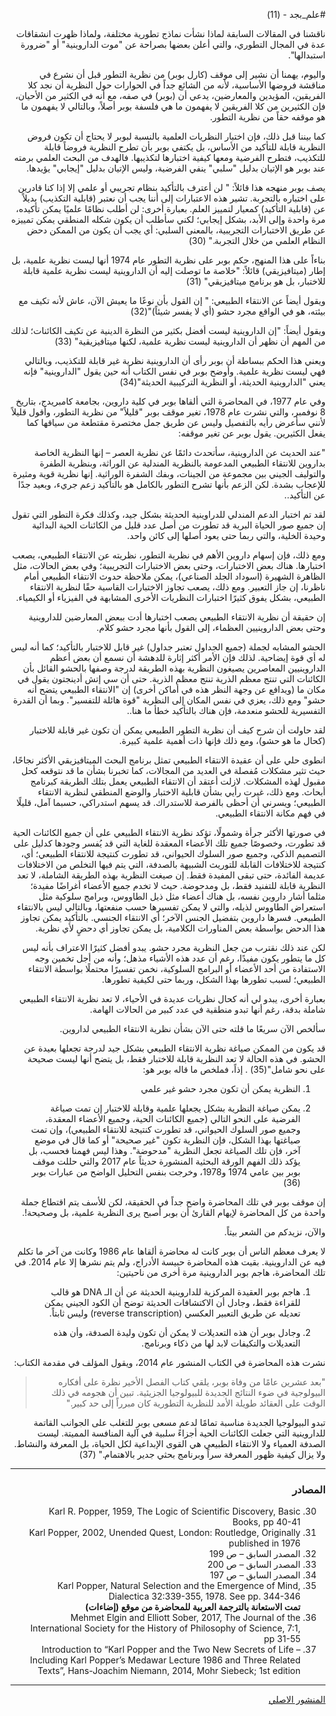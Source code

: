 <div dir="rtl">

#علم_بجد - (11)

ناقشنا في المقالات السابقة لماذا نشأت نماذج تطورية مختلفة، ولماذا ظهرت انشقاقات عدة في المجال التطوري، والتي أعلن بعضها بصراحة عن "موت الداروينية" أو "ضرورة استبدالها".

واليوم، يهمنا أن نشير إلى موقف (كارل بوبر) من نظرية التطور قبل أن نشرع في مناقشة فروضها الأساسية، لأنه من الشائع جداً في الحوارات حول النظرية أن نجد كلا الفريقين، المؤيدين والمعارضين، يدعي أن (بوبر) في صفه، مع أنه في الكثير من الأحيان، فإن الكثيرين من كلا الفريقين لا يفهمون ما هي فلسفة بوبر أصلاً، وبالتالي لا يفهمون ما هو موقفه حقاً من نظرية التطور.

كما بيننا قبل ذلك، فإن اختبار النظريات العلمية بالنسبة لبوبر لا يحتاج أن تكون فروض النظرية قابلة للتأكيد من الأساس، بل يكتفي بوبر بأن تطرح النظرية فروضاً قابلة للتكذيب، فتطرح الفرضية ومعها كيفية اختبارها لتكذيبها. فالهدف من البحث العلمي برمته عند بوبر هو الإتيان بدليل "سلبي" ينفي الفرضية، وليس الإتيان بدليل "إيجابي" يؤيدها.

يصف بوبر منهجه هذا قائلاً:
" لن أعترف بالتأكيد بنظام تجريبي أو علمي إلا إذا كنا قادرين على اختباره بالتجربة. تشير هذه الاعتبارات إلى أننا يجب أن نعتبر (قابلية التكذيب) بديلاً عن (قابلية التأكيد) كمعيار لتمييز العلم. بعبارة أخرى: لن أطلب نظامًا علميًا يمكن تأكيده، مرة واحدة وإلى الأبد، بشكل إيجابي؛ لكني سأطلب أن يكون شكله المنطقي يمكن تمييزه عن طريق الاختبارات التجريبية، بالمعنى السلبي: أي يجب أن يكون من الممكن دحض النظام العلمي من خلال التجربة." (30)

بناءاً على هذا المنهج، حكم بوبر على نظرية التطور عام 1974 أنها ليست نظرية علمية، بل إطار (ميتافيزيقي) قائلاً: "خلاصة ما توصلت إليه أن الداروينية ليست نظرية علمية قابلة للاختبار، بل هو برنامج ميتافيزيقي" (31)

ويقول أيضاً عن الانتقاء الطبيعي: " إن القول بأن نوعًا ما يعيش الآن، عاش لأنه تكيف مع بيئته، هو في الواقع مجرد حشو (أي لا يفسر شيئاً)"(32)

ويقول أيضاً: "إن الداروينية ليست أفضل بكثير من النظرة الدينية عن تكيف الكائنات؛ لذلك من المهم أن نظهر أن الداروينية ليست نظرية علمية، لكنها ميتافيزيقية" (33)

ويعني هذا الحكم ببساطة أن بوبر رأى أن الداروينية نظرية غير قابلة للتكذيب، وبالتالي فهي ليست نظرية علمية. وأوضح بوبر في نفس الكتاب أنه حين يقول "الداروينية" فإنه يعني "الداروينية الحديثة، أو النظرية التركيبية الحديثة"(34)

وفي عام 1977، في المحاضرة التي ألقاها بوبر في كلية داروين، بجامعة كامبريدج، بتاريخ 8 نوفمبر، والتي نشرت عام 1978، تغير موقف بوبر "قليلاً" من نظرية التطور، وأقول قليلاً لأنني سأعرض رأيه بالتفصيل وليس عن طريق جمل مختصرة مقتطعة من سياقها كما يفعل الكثيرين. يقول بوبر عن تغير موقفه:

"عند الحديث عن الداروينية، سأتحدث دائمًا عن نظرية العصر – إنها النظرية الخاصة بداروين للانتقاء الطبيعي المدعومة بالنظرية المندلية عن الوراثة، وبنظرية الطفرة والتوليف الجيني بين مجموعة من الجينات، وبفك الشفرة الوراثية. إنها نظرية قوية ومثيرة للإعجاب بشدة. لكن الزعم بأنها تشرح التطور بالكامل هو بالتأكيد زعم جريء، وبعيد جدًا عن التأكيد..

لقد تم اختبار الدعم المندلي للدراوينية الحديثة بشكل جيد، وكذلك فكرة التطور التي تقول إن جميع صور الحياة البرية قد تطورت من أصل عدد قليل من الكائنات الحية البدائية وحيدة الخلية، والتي ربما حتى يعود أصلها إلى كائن واحد.

ومع ذلك، فإن إسهام داروين الأهم في نظرية التطور، نظريته عن الانتقاء الطبيعي، يصعب اختبارها. هناك بعض الاختبارات، وحتى بعض الاختبارات التجريبية؛ وفي بعض الحالات، مثل الظاهرة الشهيرة (اسوداد الجلد الصناعي)، يمكن ملاحظة حدوث الانتقاء الطبيعي أمام ناظرنا، إن جاز التعبير. ومع ذلك، يصعب تجاوز الاختبارات القاسية حقًا لنظرية الانتقاء الطبيعي، بشكل يفوق كثيرًا اختبارات النظريات الأخرى المشابهة في الفيزياء أو الكيمياء.

إن حقيقة أن نظرية الانتقاء الطبيعي يصعب اختبارها أدت ببعض المعارضين للداروينية وحتى بعض الداروينيين العظماء، إلى القول بأنها مجرد حشو كلام.

الحشو المشابه لجملة (جميع الجداول تعتبر جداول) غير قابل للاختبار بالتأكيد؛ كما أنه ليس له أي قوة إيضاحية. لذلك فإن الأمر أكثر إثارة للدهشة أن نسمع أن بعض أعظم الداروينيين المعاصرين يصيغون النظرية بهذه الطريقة لدرجة وصفها بالحشو القائل بأن الكائنات التي تنتج معظم الذرية تنتج معظم الذرية. حتى أن سي إتش أدينجتون يقول في مكان ما (ويدافع عن وجهة النظر هذه في أماكن أخرى) إن "الانتقاء الطبيعي يتضح أنه حشو" ومع ذلك، يعزي في نفس المكان إلى النظرية "قوة هائلة للتفسير". وبما أن القدرة التفسيرية للحشو منعدمة، فإن هناك بالتأكيد خطأ ما هنا..

لقد حاولت أن شرح كيف أن نظرية التطور الطبيعي يمكن أن تكون غير قابلة للاختبار (كحال ما هو حشو)، ومع ذلك فإنها ذات أهمية علمية كبيرة.

انطوى حلي على أن عقيدة الانتقاء الطبيعي تمثل برنامج البحث الميتافيزيقي الأكثر نجاحًا، حيث تثير مشكلات مُفصلة في العديد من المجالات، كما تخبرنا بشأن ما قد نتوقعه كحل مقبول لهذه المشكلات.
لازلت أعتقد أن الانتقاء الطبيعي يعمل بتلك الطريقة كبرنامج أبحاث. ومع ذلك، غيرت رأيي بشأن قابلية الاختبار والوضع المنطقي لنظرية الانتقاء الطبيعي؛ ويسرني أن أحظى بالفرصة للاستدراك. قد يسهم استدراكي، حسبما آمل، قليلًا في فهم مكانة الانتقاء الطبيعي.

في صورتها الأكثر جرأة وشمولًا، تؤكد نظرية الانتقاء الطبيعي على أن جميع الكائنات الحية قد تطورت، وخصوصًا جميع تلك الأعضاء المعقدة للغاية التي قد يُفسر وجودها كدليل على التصميم الذكي، وجميع صور السلوك الحيواني، قد تطورت كنتيجة للانتقاء الطبيعي؛ أي، كنتيجة للاختلافات القابلة للتوريث الشبيهة بالصدفة، التي يتم فيها التخلص من الاختلافات عديمة الفائدة، حتى تبقى المفيدة فقط. إن صيغت النظرية بهذه الطريقة الشاملة، لا تعد النظرية قابلة للتفنيد فقط، بل ومدحوضة. حيث لا تخدم جميع الأعضاء أغراضًا مفيدة؛ مثلما أشار داروين نفسه، بل هناك أعضاء مثل ذيل الطاووس، وبرامج سلوكية مثل استعراض الطاووس لذيله، والتي لا يمكن تفسيرها حسب منفعتها، وبالتالي ليس بالانتقاء الطبيعي. فسرها داروين بتفضيل الجنس الآخر؛ أي الانتقاء الجنسي. بالتأكيد يمكن تجاوز هذا الدحض بواسطة بعض المناورات الكلامية، بل يمكن تجاوز أي دحضٍ لأي نظرية.

لكن عند ذلك نقترب من جعل النظرية مجرد حشو. يبدو أفضل كثيرًا الاعتراف بأنه ليس كل ما يتطور يكون مفيدًا، رغم أن عدد هذه الأشياء مذهل؛ وأنه من أجل تخمين وجه الاستفادة من أحد الأعضاء أو البرامج السلوكية، نخمن تفسيرًا محتملًا بواسطة الانتقاء الطبيعي؛ لسبب تطورها بهذا الشكل، وربما حتى لكيفية تطورها.

بعبارة أخرى، يبدو لي أنه كحال نظريات عديدة في الأحياء، لا تعد نظرية الانتقاء الطبيعي شاملة بدقة، رغم أنها تبدو منطقية في عدد كبير من الحالات الهامة.

سألخص الآن سريعًا ما قلته حتى الآن بشأن نظرية الانتقاء الطبيعي لداروين.

قد يكون من الممكن صياغة نظرية الانتقاء الطبيعي بشكل جيد لدرجة تجعلها بعيدة عن الحشو. في هذه الحالة لا تعد النظرية قابلة للاختبار فقط، بل يتضح أنها ليست صحيحة على نحو شامل"(35)
.
إذاً، فملخص ما قاله بوبر هو:

1. النظرية يمكن أن تكون مجرد حشو غير علمي

2. يمكن صياغة النظرية بشكل يجعلها علمية وقابلة للاختبار إن تمت صياغة الفرضية على النحو التالي (جميع الكائنات الحية، وجميع الأعضاء المعقدة، وجميع صور السلوك الحيواني، قد تطورت كنتيجة للانتقاء الطبيعي)، وإن تمت صياغتها بهذا الشكل، فإن النظرية تكون "غير صحيحة" أو كما قال في موضع آخر، فإن تلك الصياغة تجعل النظرية "مدحوضة".
وهذا ليس فهمنا فحسب، بل يؤكد ذلك الفهم الورقة البحثية المنشورة حديثاً عام 2017 والتي حللت موقف بوبر بين عامي 1974 و1978، وخرجت بنفس التحليل الواضح من عبارات بوبر (36)

إن موقف بوبر في تلك المحاضرة واضح جداً في الحقيقة، لكن للأسف يتم اقتطاع جملة واحدة من كل المحاضرة لإيهام القارئ أن بوبر أصبح يرى النظرية علمية، بل وصحيحة!.

والآن، نزيدكم من الشعر بيتاً.

لا يعرف معظم الناس أن بوبر كانت له محاضرة ألقاها عام 1986 وكانت من آخر ما تكلم فيه عن الداروينية. بقيت هذه المحاضرة حبيسة الأدراج، ولم يتم نشرها إلا عام 2014. في تلك المحاضرة، هاجم بوبر الداروينية مرة أخرى من ناحيتين:

1. هاجم بوبر العقيدة المركزية للداروينية الحديثة عن أن الـ DNA هو قالب للقراءة فقط، وجادل أن الاكتشافات الحديثة توضح أن الكود الجيني يمكن تعديله عن طريق التعبير العكسي (reverse transcription) وليس ثابتاً.

2. وجادل بوبر أن هذه التعديلات لا يمكن أن تكون وليدة الصدفة، وأن هذه التعديلات والتكيفات لابد لها من ذكاء وبرنامج.

نشرت هذه المحاضرة في الكتاب المنشور عام 2014، ويقول المؤلف في مقدمة الكتاب:

> "بعد عشرين عامًا من وفاة بوبر، يلقي كتاب الفصل الأخير نظرة على أفكاره البيولوجية في ضوء النتائج الجديدة للبيولوجيا الجزيئية. تبين أن هجومه في ذلك الوقت على العقائد طويلة الأمد للنظرية التطورية كان مبرراً إلى حد كبير."

تبدو البيولوجيا الجديدة مناسبة تمامًا لدعم مسعى بوبر للتغلب على الجوانب القاتمة للداروينية التي جعلت الكائنات الحية أجزاءً سلبية في آلية المنافسة المميتة. ليست الصدفة العمياء ولا الانتقاء الطبيعي هي القوى الإبداعية لكل الحياة، بل المعرفة والنشاط. ولا يزال كيفية ظهور المعرفة سراً وبرنامج بحثي جدير بالاهتمام." (37)

***

### المصادر

30) Karl R. Popper, 1959, The Logic of Scientific Discovery, Basic Books, pp 40-41
31) Karl Popper, 2002, Unended Quest, London: Routledge, Originally published in 1976
32) المصدر السابق – ص 199
33) المصدر السابق – ص 200
34) المصدر السابق – ص 197
35) Karl Popper, Natural Selection and the Emergence of Mind, Dialectica 32:339-355, 1978. See pp. 344-346   
**تمت الاستعانة بالترجمة العربية للمحاضرة من موقع (إضاءات)**
36) Mehmet Elgin and Elliott Sober, 2017, The Journal of the International Society for the History of Philosophy of Science, 7:1, pp 31-55
37) Introduction to “Karl Popper and the Two New Secrets of Life – Including Karl Popper’s Medawar Lecture 1986 and Three Related Texts”, Hans-Joachim Niemann, 2014, Mohr Siebeck; 1st edition

***

[المنشور الاصلي](https://www.facebook.com/akotbfb/posts/3111110762450410)

</div>